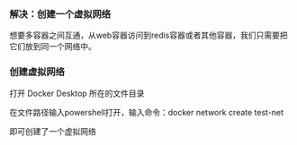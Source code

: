 

### 解决：创建一个虚拟网络

想要多容器之间互通，从web容器访问到redis容器或者其他容器，我们只需要把它们放到同一个网络中。

### 创建虚拟网络

打开 Docker Desktop 所在的文件目录

在文件路径输入powershell打开，输入命令：docker network create test-net 

即可创建了一个虚拟网络

### 
















































